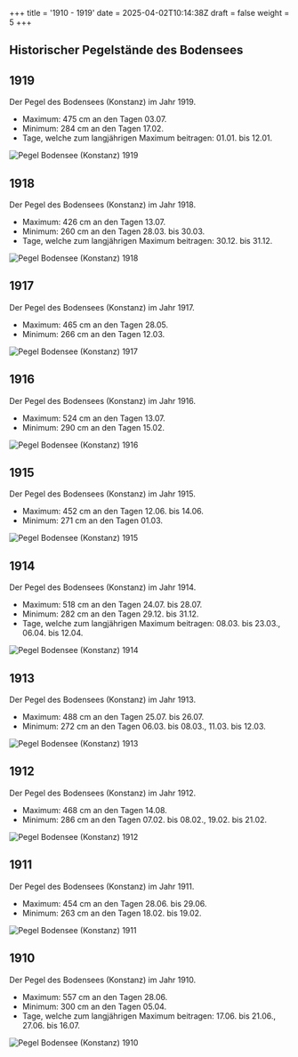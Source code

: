 +++
title = '1910 - 1919'
date = 2025-04-02T10:14:38Z
draft = false
weight = 5
+++

## Historischer Pegelstände des Bodensees

## 1919

Der Pegel des Bodensees (Konstanz) im Jahr 1919.

- Maximum: 475 cm an den Tagen 03.07.
- Minimum: 284 cm an den Tagen 17.02.
- Tage, welche zum langjährigen Maximum beitragen: 01.01. bis 12.01.

![Pegel Bodensee (Konstanz) 1919](/images/DE/graphs_historic/longterm_DE_1919.png)

## 1918

Der Pegel des Bodensees (Konstanz) im Jahr 1918.

- Maximum: 426 cm an den Tagen 13.07.
- Minimum: 260 cm an den Tagen 28.03. bis 30.03.
- Tage, welche zum langjährigen Maximum beitragen: 30.12. bis 31.12.

![Pegel Bodensee (Konstanz) 1918](/images/DE/graphs_historic/longterm_DE_1918.png)

## 1917

Der Pegel des Bodensees (Konstanz) im Jahr 1917.

- Maximum: 465 cm an den Tagen 28.05.
- Minimum: 266 cm an den Tagen 12.03.

![Pegel Bodensee (Konstanz) 1917](/images/DE/graphs_historic/longterm_DE_1917.png)

## 1916

Der Pegel des Bodensees (Konstanz) im Jahr 1916.

- Maximum: 524 cm an den Tagen 13.07.
- Minimum: 290 cm an den Tagen 15.02.

![Pegel Bodensee (Konstanz) 1916](/images/DE/graphs_historic/longterm_DE_1916.png)

## 1915

Der Pegel des Bodensees (Konstanz) im Jahr 1915.

- Maximum: 452 cm an den Tagen 12.06. bis 14.06.
- Minimum: 271 cm an den Tagen 01.03.

![Pegel Bodensee (Konstanz) 1915](/images/DE/graphs_historic/longterm_DE_1915.png)

## 1914

Der Pegel des Bodensees (Konstanz) im Jahr 1914.

- Maximum: 518 cm an den Tagen 24.07. bis 28.07.
- Minimum: 282 cm an den Tagen 29.12. bis 31.12.
- Tage, welche zum langjährigen Maximum beitragen: 08.03. bis 23.03., 06.04. bis 12.04.

![Pegel Bodensee (Konstanz) 1914](/images/DE/graphs_historic/longterm_DE_1914.png)

## 1913

Der Pegel des Bodensees (Konstanz) im Jahr 1913.

- Maximum: 488 cm an den Tagen 25.07. bis 26.07.
- Minimum: 272 cm an den Tagen 06.03. bis 08.03., 11.03. bis 12.03.

![Pegel Bodensee (Konstanz) 1913](/images/DE/graphs_historic/longterm_DE_1913.png)

## 1912

Der Pegel des Bodensees (Konstanz) im Jahr 1912.

- Maximum: 468 cm an den Tagen 14.08.
- Minimum: 286 cm an den Tagen 07.02. bis 08.02., 19.02. bis 21.02.

![Pegel Bodensee (Konstanz) 1912](/images/DE/graphs_historic/longterm_DE_1912.png)

## 1911

Der Pegel des Bodensees (Konstanz) im Jahr 1911.

- Maximum: 454 cm an den Tagen 28.06. bis 29.06.
- Minimum: 263 cm an den Tagen 18.02. bis 19.02.

![Pegel Bodensee (Konstanz) 1911](/images/DE/graphs_historic/longterm_DE_1911.png)

## 1910

Der Pegel des Bodensees (Konstanz) im Jahr 1910.

- Maximum: 557 cm an den Tagen 28.06.
- Minimum: 300 cm an den Tagen 05.04.
- Tage, welche zum langjährigen Maximum beitragen: 17.06. bis 21.06., 27.06. bis 16.07.

![Pegel Bodensee (Konstanz) 1910](/images/DE/graphs_historic/longterm_DE_1910.png)

